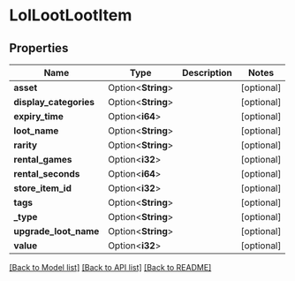 # LolLootLootItem

## Properties

Name | Type | Description | Notes
------------ | ------------- | ------------- | -------------
**asset** | Option<**String**> |  | [optional]
**display_categories** | Option<**String**> |  | [optional]
**expiry_time** | Option<**i64**> |  | [optional]
**loot_name** | Option<**String**> |  | [optional]
**rarity** | Option<**String**> |  | [optional]
**rental_games** | Option<**i32**> |  | [optional]
**rental_seconds** | Option<**i64**> |  | [optional]
**store_item_id** | Option<**i32**> |  | [optional]
**tags** | Option<**String**> |  | [optional]
**_type** | Option<**String**> |  | [optional]
**upgrade_loot_name** | Option<**String**> |  | [optional]
**value** | Option<**i32**> |  | [optional]

[[Back to Model list]](../README.md#documentation-for-models) [[Back to API list]](../README.md#documentation-for-api-endpoints) [[Back to README]](../README.md)


